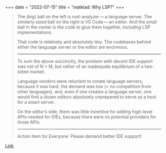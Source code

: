 +++
date = "2022-07-15"
title = "matklad: Why LSP?"
+++

> The (big) ball on the left is rust-analyzer — a language server. The similarly sized ball on the right is VS Code — an editor. And the small ball in the center is the code to glue them together, *including* LSP implementations.
>
> That code is relatively and absolutely tiny. The codebases behind either the language server or the editor are enormous.
>
> ---
>
> To sum the above succinctly, the problem with decent IDE support was not of N * M, but rather of an inadequate equilibrium of a two-sided market.
>
> Language vendors were reluctant to create language servers, because it was hard, the demand was low (= no competition from other languages), and, even if one creates a language server, one would find a dozen editors absolutely unprepared to serve as a host for a smart server.
>
> On the editor’s side, there was little incentive for adding high-level APIs needed for IDEs, because there were no potential providers for those APIs.
>
> ---
>
> Action Item for Everyone: Please demand better IDE support!

[Link](https://matklad.github.io/2022/04/25/why-lsp.html)
